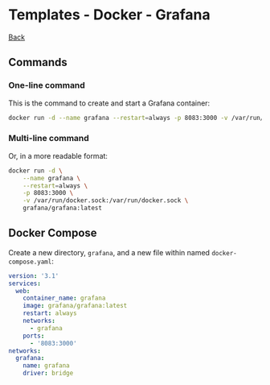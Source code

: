 # Templates - Docker - Grafana

[Back](../README.md)

## Commands

### One-line command

This is the command to create and start a Grafana container:

```bash
docker run -d --name grafana --restart=always -p 8083:3000 -v /var/run/docker.sock:/var/run/docker.sock grafana/grafana:latest
```

### Multi-line command

Or, in a more readable format:

```bash
docker run -d \
    --name grafana \
    --restart=always \
    -p 8083:3000 \
    -v /var/run/docker.sock:/var/run/docker.sock \
    grafana/grafana:latest
```

## Docker Compose

Create a new directory, `grafana`, and a new file within named `docker-compose.yaml`:

```yaml
version: '3.1'
services:
  web:
    container_name: grafana
    image: grafana/grafana:latest
    restart: always
    networks:
      - grafana
    ports:
      - '8083:3000'
networks:
  grafana:
    name: grafana
    driver: bridge
```

